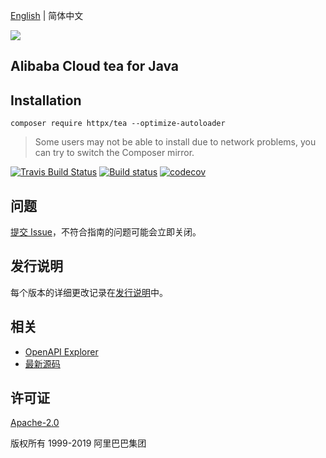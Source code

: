 [English](./README.md) | 简体中文

![](https://aliyunsdk-pages.alicdn.com/icons/AlibabaCloud.svg)
## Alibaba Cloud tea for Java

## Installation
```
composer require httpx/tea --optimize-autoloader
```
> Some users may not be able to install due to network problems, you can try to switch the Composer mirror.

[![Travis Build Status](https://travis-ci.org/aliyun/tea-java.svg?branch=master)](https://travis-ci.org/aliyun/tea-java)
[![Build status](https://ci.appveyor.com/api/projects/status/10g6aivxp0jwebr3?svg=true)](https://ci.appveyor.com/project/aliyun/tea-java)
[![codecov](https://codecov.io/gh/aliyun/tea-java/branch/master/graph/badge.svg)](https://codecov.io/gh/aliyun/tea-java)


## 问题
[提交 Issue](https://github.com/aliyun/tea-java/issues/new)，不符合指南的问题可能会立即关闭。

## 发行说明
每个版本的详细更改记录在[发行说明](./ChangeLog.txt)中。

## 相关
* [OpenAPI Explorer](https://api.aliyun.com/)
* [最新源码](https://github.com/aliyun/tea-java)

## 许可证
[Apache-2.0](http://www.apache.org/licenses/LICENSE-2.0)

版权所有 1999-2019 阿里巴巴集团

